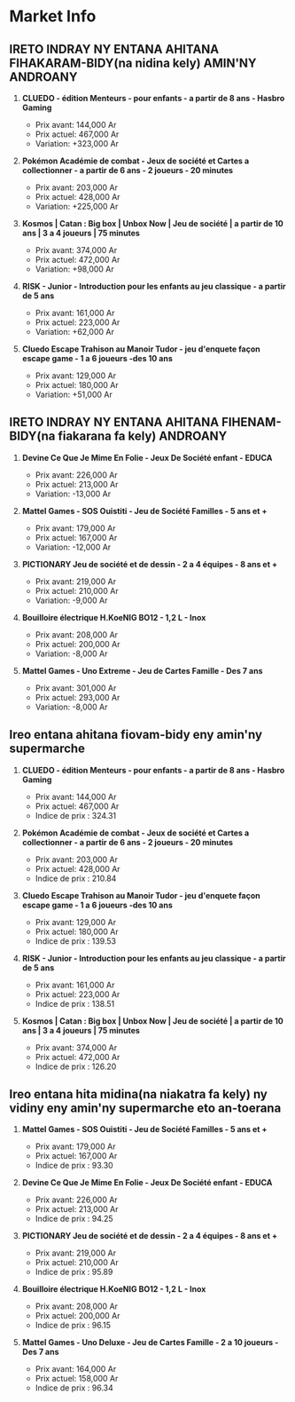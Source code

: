 # Market Info

## IRETO INDRAY NY ENTANA AHITANA FIHAKARAM-BIDY(na nidina kely) AMIN'NY ANDROANY

1. **CLUEDO - édition Menteurs - pour enfants - a partir de 8 ans - Hasbro Gaming**
   - Prix avant: 144,000 Ar
   - Prix actuel: 467,000 Ar
   - Variation: +323,000 Ar

2. **Pokémon Académie de combat - Jeux de société et Cartes a collectionner - a partir de 6 ans - 2 joueurs - 20 minutes**
   - Prix avant: 203,000 Ar
   - Prix actuel: 428,000 Ar
   - Variation: +225,000 Ar

3. **Kosmos | Catan : Big box | Unbox Now | Jeu de société | a partir de 10 ans | 3 a 4 joueurs | 75 minutes**
   - Prix avant: 374,000 Ar
   - Prix actuel: 472,000 Ar
   - Variation: +98,000 Ar

4. **RISK - Junior - Introduction pour les enfants au jeu classique - a partir de 5 ans**
   - Prix avant: 161,000 Ar
   - Prix actuel: 223,000 Ar
   - Variation: +62,000 Ar

5. **Cluedo Escape Trahison au Manoir Tudor - jeu d'enquete façon escape game - 1 a 6 joueurs -des 10 ans**
   - Prix avant: 129,000 Ar
   - Prix actuel: 180,000 Ar
   - Variation: +51,000 Ar

## IRETO INDRAY NY ENTANA AHITANA FIHENAM-BIDY(na fiakarana fa kely) ANDROANY

1. **Devine Ce Que Je Mime En Folie - Jeux De Société enfant - EDUCA**
   - Prix avant: 226,000 Ar
   - Prix actuel: 213,000 Ar
   - Variation: -13,000 Ar

2. **Mattel Games - SOS Ouistiti - Jeu de Société Familles - 5 ans et +**
   - Prix avant: 179,000 Ar
   - Prix actuel: 167,000 Ar
   - Variation: -12,000 Ar

3. **PICTIONARY Jeu de société et de dessin - 2 a 4 équipes - 8 ans et +**
   - Prix avant: 219,000 Ar
   - Prix actuel: 210,000 Ar
   - Variation: -9,000 Ar

4. **Bouilloire électrique H.KoeNIG BO12 - 1,2 L - Inox**
   - Prix avant: 208,000 Ar
   - Prix actuel: 200,000 Ar
   - Variation: -8,000 Ar

5. **Mattel Games - Uno Extreme - Jeu de Cartes Famille - Des 7 ans**
   - Prix avant: 301,000 Ar
   - Prix actuel: 293,000 Ar
   - Variation: -8,000 Ar

## Ireo entana ahitana fiovam-bidy eny amin'ny supermarche

1. **CLUEDO - édition Menteurs - pour enfants - a partir de 8 ans - Hasbro Gaming**
   - Prix avant: 144,000 Ar
   - Prix actuel: 467,000 Ar
   - Indice de prix : 324.31

2. **Pokémon Académie de combat - Jeux de société et Cartes a collectionner - a partir de 6 ans - 2 joueurs - 20 minutes**
   - Prix avant: 203,000 Ar
   - Prix actuel: 428,000 Ar
   - Indice de prix : 210.84

3. **Cluedo Escape Trahison au Manoir Tudor - jeu d'enquete façon escape game - 1 a 6 joueurs -des 10 ans**
   - Prix avant: 129,000 Ar
   - Prix actuel: 180,000 Ar
   - Indice de prix : 139.53

4. **RISK - Junior - Introduction pour les enfants au jeu classique - a partir de 5 ans**
   - Prix avant: 161,000 Ar
   - Prix actuel: 223,000 Ar
   - Indice de prix : 138.51

5. **Kosmos | Catan : Big box | Unbox Now | Jeu de société | a partir de 10 ans | 3 a 4 joueurs | 75 minutes**
   - Prix avant: 374,000 Ar
   - Prix actuel: 472,000 Ar
   - Indice de prix : 126.20

## Ireo entana hita midina(na niakatra fa kely) ny vidiny eny amin'ny supermarche eto an-toerana

1. **Mattel Games - SOS Ouistiti - Jeu de Société Familles - 5 ans et +**
   - Prix avant: 179,000 Ar
   - Prix actuel: 167,000 Ar
   - Indice de prix : 93.30

2. **Devine Ce Que Je Mime En Folie - Jeux De Société enfant - EDUCA**
   - Prix avant: 226,000 Ar
   - Prix actuel: 213,000 Ar
   - Indice de prix : 94.25

3. **PICTIONARY Jeu de société et de dessin - 2 a 4 équipes - 8 ans et +**
   - Prix avant: 219,000 Ar
   - Prix actuel: 210,000 Ar
   - Indice de prix : 95.89

4. **Bouilloire électrique H.KoeNIG BO12 - 1,2 L - Inox**
   - Prix avant: 208,000 Ar
   - Prix actuel: 200,000 Ar
   - Indice de prix : 96.15

5. **Mattel Games - Uno Deluxe - Jeu de Cartes Famille - 2 a 10 joueurs - Des 7 ans**
   - Prix avant: 164,000 Ar
   - Prix actuel: 158,000 Ar
   - Indice de prix : 96.34

